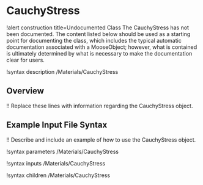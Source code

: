 # CauchyStress

!alert construction title=Undocumented Class
The CauchyStress has not been documented. The content listed below should be used as a starting point for
documenting the class, which includes the typical automatic documentation associated with a
MooseObject; however, what is contained is ultimately determined by what is necessary to make the
documentation clear for users.

!syntax description /Materials/CauchyStress

## Overview

!! Replace these lines with information regarding the CauchyStress object.

## Example Input File Syntax

!! Describe and include an example of how to use the CauchyStress object.

!syntax parameters /Materials/CauchyStress

!syntax inputs /Materials/CauchyStress

!syntax children /Materials/CauchyStress
